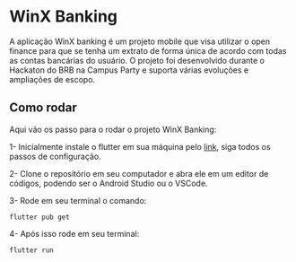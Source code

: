 # WinX Banking

A aplicação WinX banking é um projeto mobile que visa utilizar o open finance para que se tenha um extrato de forma única de acordo com todas as contas bancárias do usuário. O projeto foi desenvolvido durante o Hackaton do BRB na Campus Party e suporta várias evoluções e ampliações de escopo.

## Como rodar
Aqui vão os passo para o rodar o projeto WinX Banking:

1- Inicialmente instale o flutter em sua máquina pelo [link](https://docs.flutter.dev/get-started/install?gclid=Cj0KCQjw_r6hBhDdARIsAMIDhV_VVFe5pFqpwGlWv8tuA6W4lJZ9fMg4H3_W263GkI_81rjB5RRW_N8aAnvVEALw_wcB&gclsrc=aw.ds), siga todos os passos de configuração.

2- Clone o repositório em seu computador e abra ele em um editor de códigos, podendo ser o Android Studio ou o VSCode.

3- Rode em seu terminal o comando:

```
flutter pub get
```

4- Após isso rode em seu terminal: 

```
flutter run
```



